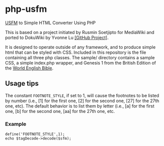 # php-usfm
[USFM](http://paratext.org/about/usfm) to Simple HTML Converter Using PHP

This is based on a project initiated by Rusmin Soetjipto for MediaWiki 
and ported to DokuWiki by Yvonne Lu
[[GitHub Project]](https://github.com/unfoldingWord-dev/Dokuwiki-USFMTag).

It is designed to operate outside of any framework, and to produce simple html that can be
styled with CSS. Included in this repository is the file containing all three php classes.
The sample/ directory contains a sample CSS, a simple index.php wrapper, and Genesis 1 from
the British Edition of the [World English Bible](https://worldenglishbible.org/).

## Usage tips
The constant `FOOTNOTE_STYLE`, if set to 1, will cause the footnotes to be listed by number
(i.e., [1] for the first one, [2] for the second one, [27] for the 27th one, etc). The default 
behavior is to list them by letter (i.e., [a] for the first one, [b] for the second one, [aa] 
for the 27th one, etc.

### Example
```
define('FOOTNOTE_STYLE',1);
echo $tagDecode->decode($sfm);
```

